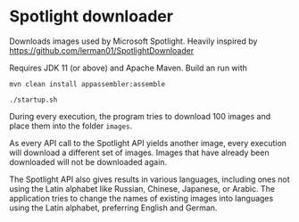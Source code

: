 # Spotlight downloader

Downloads images used by Microsoft Spotlight. Heavily inspired by https://github.com/lerman01/SpotlightDownloader 

Requires JDK 11 (or above) and Apache Maven. Build an run with

`mvn clean install appassembler:assemble`

`./startup.sh`

During every execution, the program tries to download 100 images and place them into the folder `images`.

As every API call to the Spotlight API yields another image, every execution will download a different set of images.
Images that have already been downloaded will not be downloaded again.

The Spotlight API also gives results in various languages, including ones not using the Latin alphabet like Russian, Chinese, Japanese, or Arabic. 
The application tries to change the names of existing images into languages using the Latin alphabet, preferring English and German.

